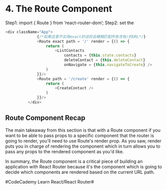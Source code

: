 #  4. The Route Component
Step1: import { Route } from ‘react-router-dom’;
Step2: set the <Route />

``` javascript
<div className="App">
              {/*如果这里不实用exact的话将会模糊匹配所有含有/的URL*/}
              <Route exact path = '/' render = {() => {
                  return (
                      <ListContacts
                          contacts = {this.state.contacts}
                          deleteContact = {this.deleteContact}
                          onNavigate = {this.navigateToCreate} />
                  )
              }}/>
              <Route path = '/create' render = {() => {
                  return (
                      <CreateContact />
                  )
              }}/>
          </div>
```

## Route Component Recap
The main takeaway from this section is that with a Route component if you want to be able to pass props to a specific component that the router is going to render, you'll need to use Route's render prop. As you saw, render puts you in charge of rendering the component which in turn allows you to pass any props to the rendered component as you'd like.

In summary, the Route component is a critical piece of building an application with React Router because it's the component which is going to decide which components are rendered based on the current URL path.



#CodeCademy Learn React/React Router#